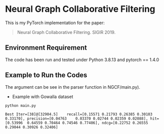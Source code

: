 # Neural Graph Collaborative Filtering
This is my PyTorch implementation for the paper:

> Neural Graph Collaborative Filtering. SIGIR 2019.


## Environment Requirement
The code has been run and tested under Python 3.8.13 and pytorch == 1.4.0


## Example to Run the Codes
The argument can be see in the parser function in NGCF/main.py).
* Example with Gowalla dataset
```
python main.py
```

```
Best Iter=[38]@[32904.5]	recall=[0.15571	0.21793	0.26385	0.30103	0.33170], precision=[0.04763	0.03370	0.02744	0.02359	0.02088], hit=[0.53996	0.64559	0.70464	0.74546	0.77406], ndcg=[0.22752	0.26555	0.29044	0.30926	0.32406]
```
